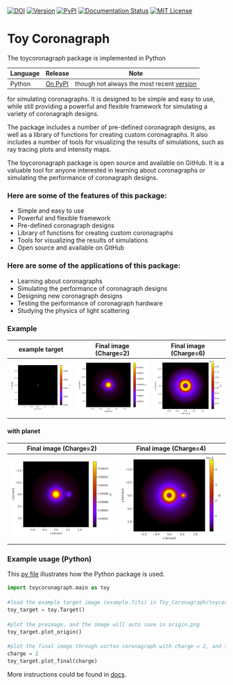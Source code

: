 [![DOI](https://zenodo.org/badge/665310914.svg)](https://zenodo.org/badge/latestdoi/665310914)
[![Version](https://img.shields.io/badge/Version-1.2.2-orange.svg?style=flat-square)]()
<a href="https://pypi.org/project/toycoronagraph/"><img src="https://img.shields.io/pypi/v/lrgs.svg" alt="PyPI" /></a>
[![Documentation Status](https://readthedocs.org/projects/toy-coronagraph/badge/?version=stable)](https://toy-coronagraph.readthedocs.io/en/stable)
<a href="./LICENSE"><img src="https://img.shields.io/cran/l/lrgs.svg" alt="MIT License" /></a>

# Toy Coronagraph

The toycoronagraph package is implemented in Python

Language | Release | Note
---------- | -------- | ------
Python | [On PyPI](https://pypi.python.org/pypi/toycoronagraph) | though not always the most recent [version](./toycoronagraph/__init__.py)

for simulating coronagraphs. It is designed to be simple and easy to use, while still providing a powerful and flexible framework for simulating a variety of coronagraph designs. 

The package includes a number of pre-defined coronagraph designs, as well as a library of functions for creating custom coronagraphs. It also includes a number of tools for visualizing the results of simulations, such as ray tracing plots and intensity maps.

The toycoronagraph package is open source and available on GitHub. It is a valuable tool for anyone interested in learning about coronagraphs or simulating the performance of coronagraph designs.

### Here are some of the features of this package:

* Simple and easy to use
* Powerful and flexible framework
* Pre-defined coronagraph designs
* Library of functions for creating custom coronagraphs
* Tools for visualizing the results of simulations
* Open source and available on GitHub

### Here are some of the applications of this package:

* Learning about coronagraphs
* Simulating the performance of coronagraph designs
* Designing new coronagraph designs
* Testing the performance of coronagraph hardware
* Studying the physics of light scattering

### Example

example target           |  Final image (Charge=2)  |  Final image (Charge=6)
:-------------------------:|:-------------------------:|:-------------------------:
![origin](./origin.png) | ![charge2_final](./charge2_final.png) | ![charge6_final](./charge6_final.png)

#### with planet
Final image (Charge=2)  |  Final image (Charge=4)
:-------------------------:|:-------------------------:
![charge2_final](./charge2_with_planets_final.png) | ![charge6_final](./charge4_with_planets_final.png)

### Example usage (Python)
This [py file](./tests/test.py) illustrates how the Python package is used.
```Python
import toycoronagraph.main as toy

#load the example target image (example.fits) in Toy_Coronagraph/toycoronagraph/example_data/ folder
toy_target = toy.Target()

#plot the preimage, and the image will auto save in origin.png
toy_target.plot_origin()

#plot the final image through vortex coronagraph with charge = 2, and the image will auto save in charge2_final.png
charge = 2
toy_target.plot_final(charge)
```
More instructions could be found in [docs](https://dreamjade.github.io/Toy_Coronagraph/).
